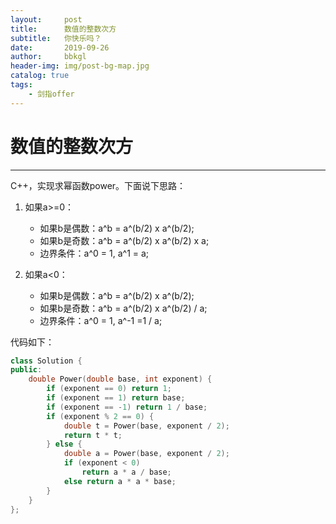 ```yaml
---
layout:     post
title:      数值的整数次方
subtitle:   你快乐吗？
date:       2019-09-26
author:     bbkgl
header-img: img/post-bg-map.jpg
catalog: true
tags:
    - 剑指offer
---
```


# 数值的整数次方

---

C++，实现求幂函数power。下面说下思路：

1. 如果a>=0：

    - 如果b是偶数：a^b = a^(b/2) x a^(b/2);
    - 如果b是奇数：a^b = a^(b/2) x a^(b/2) x a;
    - 边界条件：a^0 = 1, a^1 = a;
2. 如果a<0：
    - 如果b是偶数：a^b = a^(b/2) x a^(b/2);
    - 如果b是奇数：a^b = a^(b/2) x a^(b/2) / a;
    - 边界条件：a^0 = 1, a^-1 =1 / a;

代码如下：

```cpp
class Solution {
public:
    double Power(double base, int exponent) {
        if (exponent == 0) return 1;
        if (exponent == 1) return base;
        if (exponent == -1) return 1 / base;
        if (exponent % 2 == 0) {
            double t = Power(base, exponent / 2);
            return t * t;
        } else {
            double a = Power(base, exponent / 2);
            if (exponent < 0) 
                return a * a / base;
            else return a * a * base;
        }
    }
};
```







